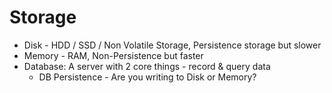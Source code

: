 # Storage

* Disk - HDD / SSD / Non Volatile Storage, Persistence storage but slower
* Memory - RAM, Non-Persistence but faster
* Database: A server with 2 core things - record & query data
  * DB Persistence - Are you writing to Disk or Memory?
